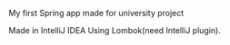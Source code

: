 My first Spring app made for university project

Made in IntelliJ IDEA 
Using Lombok(need IntelliJ plugin).

